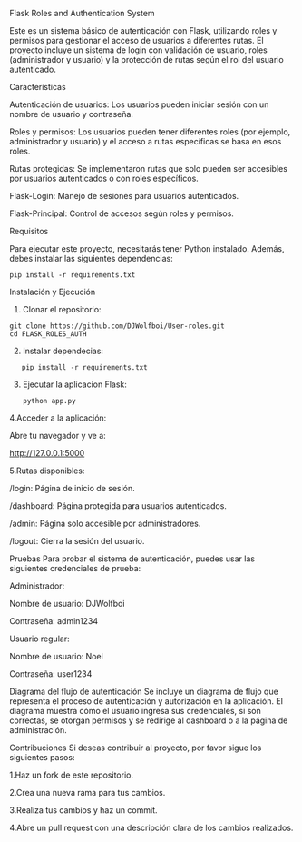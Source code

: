 Flask Roles and Authentication System

Este es un sistema básico de autenticación con Flask, utilizando roles y permisos para gestionar el acceso de usuarios a diferentes rutas. El proyecto incluye un sistema de login con validación de usuario, roles (administrador y usuario) y la protección de rutas según el rol del usuario autenticado.

Características

Autenticación de usuarios: Los usuarios pueden iniciar sesión con un nombre de usuario y contraseña.

Roles y permisos: Los usuarios pueden tener diferentes roles (por ejemplo, administrador y usuario) y el acceso a rutas específicas se basa en esos roles.

Rutas protegidas: Se implementaron rutas que solo pueden ser accesibles por usuarios autenticados o con roles específicos.

Flask-Login: Manejo de sesiones para usuarios autenticados.

Flask-Principal: Control de accesos según roles y permisos.

Requisitos

Para ejecutar este proyecto, necesitarás tener Python instalado. Además, debes instalar las siguientes dependencias:
```plaintext
pip install -r requirements.txt
```

Instalación y Ejecución

1. Clonar el repositorio:

```
git clone https://github.com/DJWolfboi/User-roles.git
cd FLASK_ROLES_AUTH
```

2. Instalar dependecias:
```plaintext
   pip install -r requirements.txt
```

3. Ejecutar la aplicacion Flask:
   ```plaintext
   python app.py
   ```

4.Acceder a la aplicación:

Abre tu navegador y ve a:

http://127.0.0.1:5000

5.Rutas disponibles:

/login: Página de inicio de sesión.

/dashboard: Página protegida para usuarios autenticados.

/admin: Página solo accesible por administradores.

/logout: Cierra la sesión del usuario.

Pruebas
Para probar el sistema de autenticación, puedes usar las siguientes credenciales de prueba:

Administrador:

Nombre de usuario: DJWolfboi

Contraseña: admin1234

Usuario regular:

Nombre de usuario: Noel

Contraseña: user1234

Diagrama del flujo de autenticación
Se incluye un diagrama de flujo que representa el proceso de autenticación y autorización en la aplicación. El diagrama muestra cómo el usuario ingresa sus credenciales, si son correctas, se otorgan permisos y se redirige al dashboard o a la página de administración.

Contribuciones
Si deseas contribuir al proyecto, por favor sigue los siguientes pasos:

1.Haz un fork de este repositorio.

2.Crea una nueva rama para tus cambios.

3.Realiza tus cambios y haz un commit.

4.Abre un pull request con una descripción clara de los cambios realizados.
